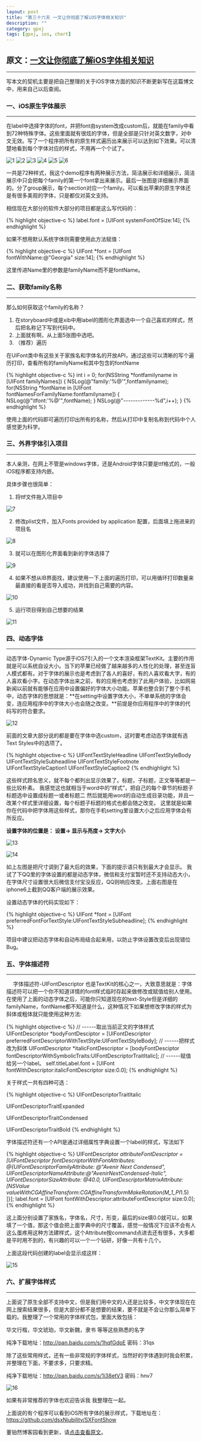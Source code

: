```yaml
---
layout: post
title: "第三十六天 一文让你彻底了解iOS字体相关知识"
description: ""
category: gpxj
tags: [gpxj, ios, chart]
---
```



## 原文：[一文让你彻底了解iOS字体相关知识](http://www.cnblogs.com/dsxniubility/p/4699352.html)
---

写本文的契机主要是把自己整理的关于iOS字体方面的知识不断更新写在这篇博文中，用来自己以后查阅。

### 一、iOS原生字体展示
---
 
在label中选择字体的font，并把font由system改成custom后，就能在family中看到72种特殊字体。这些里面就有很炫的字体，但是全部是只针对英文数字，对中文无效。写了一个程序把所有的原生样式遍历出来展示可以达到如下效果。可以清楚地看到每个字体对应的样式，不用再一个个试了。 

![1](/assets/img/ios/gpxj/36/1.png)
![2](/assets/img/ios/gpxj/36/2.png)
![3](/assets/img/ios/gpxj/36/3.png)
![4](/assets/img/ios/gpxj/36/4.png)
![5](/assets/img/ios/gpxj/36/5.png)
![6](/assets/img/ios/gpxj/36/6.png)

一共是72种样式，我这个demo程序有两种展示方法，简洁展示和详细展示，简洁展示中只会把每个family的第一个font拿出来展示。最后一张图是详细展示界面的。分了group展示，每个section对应一个family。可以看出苹果的原生字体还是有很多美观的字体，只是都仅对英文支持。

相信现在大部分的软件大部分的项目都是这么写代码的：

{% highlight objective-c %}
label.font = [UIFont systemFontOfSize:14];
{% endhighlight %}

如果不想用默认系统字体则需要使用此方法赋值：

{% highlight objective-c %}
UIFont *font = [UIFont fontWithName:@"Georgia" size:14];
{% endhighlight %}

这里传进Name里的参数是familyName而不是fontName。

### 二、获取family名称
---

那么如何获取这个family的名称？

1. 在storyboard中或是xib中用label的图形化界面选中一个自己喜欢的样式，然后把名称记下写到代码中。
2. 上面就有啊，从上面5张图中选吧。
3. （推荐）遍历

在UIFont类中有这些关于家族名和字体名的开放API，通过这些可以清晰的写个遍历打印，查看所有的familyName和其中包含的fontName

{% highlight objective-c %}
int i = 0;
for(NSString *fontfamilyname in [UIFont familyNames])
{
    NSLog(@"family:'%@'",fontfamilyname);
    for(NSString *fontName in [UIFont fontNamesForFamilyName:fontfamilyname])
    {
        NSLog(@"\tfont:'%@'",fontName);
    }
    NSLog(@"-------------%d",i++);
}
{% endhighlight %}

使用上面的代码即可遍历打印出所有的名称，然后从打印中复制名称到代码中个人感觉更为科学。

### 三、外界字体引入项目
---

本人亲测，在网上不管是windows字体，还是Android字体只要是ttf格式的，一般iOS程序都支持内嵌。

具体步骤也很简单：

1. 将ttf文件拖入项目中

![7](/assets/img/ios/gpxj/36/7.png)

2. 修改plist文件，加入Fonts provided by application 配置，后面填上拖进来的项目名

![8](/assets/img/ios/gpxj/36/8.png)

3. 就可以在图形化界面看到新的字体选择了

![9](/assets/img/ios/gpxj/36/9.png)

4. 如果不想从IB界面找，建议使用一下上面的遍历打印，可以用循环打印数量来最直接的看是否导入成功，并找到自己需要的内容。

![10](/assets/img/ios/gpxj/36/10.png)

5. 运行项目得到自己想要的结果

![11](/assets/img/ios/gpxj/36/11.png)

### 四、动态字体
---

动态字体-Dynamic Type源于iOS7引入的一个文本渲染框架TextKit。主要的作用就是可以系统自设大小。当下的苹果已经做了越来越多的人性化的处理，甚至连盲人模式都有。对于字体的展示也是考虑到了各人的喜好，有的人喜欢看大字，有的人喜欢看小字。在动态字体出来之前，有的应用也考虑到了此用户体验，比如网易新闻以前就有能够在应用中设置偏好的字体大小功能。苹果也整合到了整个手机中，动态字体的思想就是：**在setting中设置字体大小，不单单系统的字体会变，连应用程序中的字体大小也会随之改变。**前提是你应用程序中的字体的代码写的符合要求。 

![12](/assets/img/ios/gpxj/36/12.png)


前面的文章大部分说的都是要在字体中选custom，这时要考虑动态字体就有选 Text Styles中的选项了。

{% highlight objective-c %}
UIFontTextStyleHeadline
UIFontTextStyleBody
UIFontTextStyleSubheadline
UIFontTextStyleFootnote
UIFontTextStyleCaption1
UIFontTextStyleCaption2
{% endhighlight %}

这些样式顾名思义，就不每个都列出显示效果了。标题，子标题，正文等等都是一些比较朴素。 我感觉这也就相当于word中的“样式”，把自己的每个章节的标题子标题选中设置成标题一或者标题二 然后就能用word的自动生成目录功能，并且一改某个样式里详细设置，每个标题子标题的格式也都会随之改变。 这里就是如果你在代码中把字体用这些样式，那你在手机setting里设置大小之后应用字体会有所反应。

**设置字体的位置是： 设置-> 显示与亮度-> 文字大小**

![13](/assets/img/ios/gpxj/36/13.png)

![14](/assets/img/ios/gpxj/36/14.png)

如上左图是把尺寸调到了最大后的效果，下面的提示语只有到最大才会显示。 我试了下QQ里的字体设置的都是动态字体，微信和支付宝暂时还不支持动态大小，在字体尺寸设置很大后微信支付宝没反应，QQ则响应改变。上面右图是在iphone6上截到QQ客户端的展示效果。

设置动态字体的代码实现如下：

{% highlight objective-c %}
UIFont *font = [UIFont preferredFontForTextStyle:UIFontTextStyleSubheadline];
{% endhighlight %}

项目中建议把动态字体和自动布局结合起来用，以防止字体设置改变后出现错位Bug。　

### 五、字体描述符
---
　
字体描述符-UIFontDescriptor  也是TextKit的核心之一，大致意思就是：字体描述符可以把一个你不知道详情的font样式临时存起来做修改或赋值给别人使用。在使用了上面的动态字体之后，可能你只知道现在的text-Style但是详细的familyName，fontName都不知道是什么，这种情况下如果想修改字体的样式为斜体或粗体就只能使用这种方法:

{% highlight objective-c %}
// ------取出当前正文的字体样式
UIFontDescriptor *bodyFontDesciptor = [UIFontDescriptor preferredFontDescriptorWithTextStyle:UIFontTextStyleBody];
// ------把样式改为斜体
UIFontDescriptor *italicFontDescriptor = [bodyFontDesciptor fontDescriptorWithSymbolicTraits:UIFontDescriptorTraitItalic];
// ------赋值给另一个label。
self.titleLabel.font = [UIFont fontWithDescriptor:italicFontDescriptor size:0.0];
{% endhighlight %}

关于样式一共有四种可选：

{% highlight objective-c %}
UIFontDescriptorTraitItalic

UIFontDescriptorTraitExpanded

UIFontDescriptorTraitCondensed

UIFontDescriptorTraitBold
{% endhighlight %}

 

字体描述符还有一个API是通过详细属性字典设置一个label的样式，写法如下 

{% highlight objective-c %}
UIFontDescriptor *attributeFontDescriptor = [UIFontDescriptor fontDescriptorWithFontAttributes:
    @{UIFontDescriptorFamilyAttribute: @"Avenir Next Condensed",
      UIFontDescriptorNameAttribute:@"AvenirNextCondensed-Italic",
      UIFontDescriptorSizeAttribute: @40.0,
      UIFontDescriptorMatrixAttribute:[NSValue valueWithCGAffineTransform:CGAffineTransformMakeRotation(M_1_PI*1.5)
      ]}];
label.font = [UIFont fontWithDescriptor:attributeFontDescriptor size:0.0];
{% endhighlight %}

这上面分别设置了家族名，字体名，尺寸，形变，最后的size填0.0就可以，如果填了一个值，那这个值会把上面字典中的尺寸覆盖，感觉一般情况下应该不会有人这么蛋疼用这种方法建样式，这个Attribute按command点进去还有很多，大多都是平时用不到的，有兴趣的可以一个一个钻研，好像一共有十几个。

上面这段代码创建的label会显示成这样：

![15](/assets/img/ios/gpxj/36/15.png)

### 六、扩展字体样式
---

上面说了原生全部不支持中文，但是我们用中文的人还是比较多，中文字体现在在网上搜索结果很多，但是大部分都不是想要的结果，要不就是不会让你那么简单下载的。我整理了一个常用的字体样式包，里面大致包括：

华文行楷，华文琥珀，华文新魏，隶书 等等这些熟悉的名字

纯净下载地址：<http://pan.baidu.com/s/1hqfGdpE>   密码：31qs

除了这些常用样式，还有一些非常规的字体样式，当然好的字体遇到时我会积累，并整理在下面，不要求多，只要求精。

纯净下载地址：<http://pan.baidu.com/s/1i38etV3>  密码：hnv7

![16](/assets/img/ios/gpxj/36/16.png)

如果有非常推荐的字体也欢迎告诉我 我整理在一起。

上面说的有个程序可以看到iOS所有字体的展示样式，下载地址在：<https://github.com/dsxNiubility/SXFontShow>
 
董铂然博客园看到更新，请[点击查看原文](http://www.cnblogs.com/dsxniubility/p/4699352.html)。
